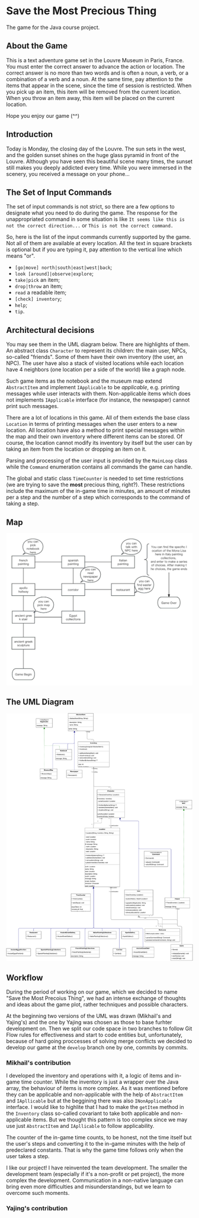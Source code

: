 # Save the Most Precious Thing
The game for the Java course project.

## About the Game
This is a text adventure game set in the Louvre Museum in Paris, France. 
You must enter the correct answer to advance the action or location. 
The correct answer is no more than two words and is often a noun, a verb, or a combination of a verb and a noun. 
At the same time, pay attention to the items that appear in the scene, 
since the time of session is restricted. 
When you pick up an item, this item will be removed from the current location. 
When you throw an item away, this item will be placed on the current location.

Hope you enjoy our game (^^)

## Introduction
Today is Monday, the closing day of the Louvre. 
The sun sets in the west, and the golden sunset shines on the huge glass pyramid in front of the Louvre. 
Although you have seen this beautiful scene many times, the sunset still makes you deeply addicted every time. 
While you were immersed in the scenery, you received a message on your phone...

## The Set of Input Commands
The set of input commands is not strict, so there are a few options to designate what you need to do during the game. 
The response for the unappropriated command in some situation is like `It seems like this is not the correct direction...` or `This is not the correct command.`

So, here is the list of the input commands currently supported by the game. 
Not all of them are available at every location. 
All the text in square brackets is optional but if you are typing it,
pay attention to the vertical line which means "or".
 - `[go|move] north|south|east|west|back`;
 - `look [around]|observe|explore`;
 - `take|pick` an item;
 - `drop|throw` an item;
 - `read` a readable item;
 - `[check] inventory`;
 - `help`;
 - `tip`.

## Architectural decisions
You may see them in the UML diagram below. There are highlights of them. 
An abstract class `Character` to represent its children: the main user, NPCs, so-called "friends". 
Some of them have their own inventory (the user, an NPC). 
The user have also a stack of visited locations while each location have 4 neighbors (one location per a side of the world) like a graph node. 

Such game items as the notebook and the museum map extend `AbstractItem` and implement `IApplicable` to be _applicable_, e.g. printing messages while user interacts with them. 
Non-applicable items which does not implements `IApplicable` interface (for instance, the newspaper) cannot print such messages. 

There are a lot of locations in this game. 
All of them extends the base class `Location` in terms of printing messages when the user enters to a new location. 
All location have also a method to print special messages within the map and 
their own inventory where different items can be stored.
Of course, the location cannot modify its inventory by itself but the user can by taking an item from the location or dropping an item on it.

Parsing and processing of the user input is provided by the `MainLoop` class while the `Command` enumeration contains all commands the game can handle.

The global and static class `TimeCounter` is needed to set time restrictions (we are trying to save the **most** precious thing, right?).
These restrictions include the maximum of the in-game time in minutes, an amount of minutes per a step and the number of a step which corresponds to the command of taking a step.

## Map
![Map](Map.jpg)

## The UML Diagram
![UML](UML.svg)

## Workflow
During the period of working on our game, which we decided to name "Save the Most Precoius Thing", we had an intense exchange of thoughts and ideas about the game plot, rather techniques and possible characters. 

At the beginning two versions of the UML was drawn (Mikhail's and Yajing's) and the one by Yajing was chosen as those to base furhter development on. 
Then we split our code space in two branches to follow Git Flow rules for effectiveness and start to code entities but, unfortunately, 
because of hard going proccesses of solving merge conflicts we decided to develop our game at the `develop` branch one by one, commits by commits.

### Mikhail's contribution
I developed the inventory and operations with it, a logic of items and in-game time counter.
While the inventory is just a wrapper over the Java array, the behaviour of items is more complex. As it was mentioned before they can be applicable and non-applicable with the help of `AbstractItem` and `IApllicable` but at the beggining there was also `INonApplicable` interface. 
I would like to highlite that I had to make the `getItem` method in the `Inventory` class so-called covariant to take both applicable and non-applicable items. 
But we thought this pattern is too complex since we may use just `AbstractItem` and `IApllicable` to follow applicability.

The counter of the in-game time counts, to be honest, not the time itself but the user's steps and converting it to the in-game minutes with the help of predeclared constants. 
That is why the game time follows only when the user takes a step.

I like our project! I have reinvented the team development. The smaller the development team (especially if it's a non-profit or pet project), the more complex the development. 
Communication in a non-native language can bring even more difficulties and misunderstandings, but we learn to overcome such moments.

### Yajing's contribution
